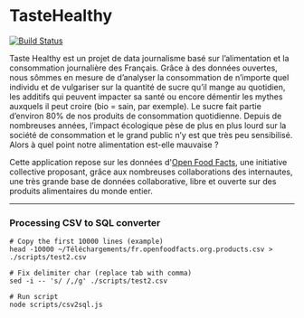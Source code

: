 # TasteHealthy

[![Build Status](https://travis-ci.org/sundowndev/TasteHealthy.svg?branch=master)](https://travis-ci.org/sundowndev/TasteHealthy)

Taste Healthy est un projet de data journalisme basé sur l’alimentation et la consommation journalière des Français. Grâce à des données ouvertes, nous sômmes en mesure de d’analyser la consommation de n’importe quel individu et de vulgariser sur la quantité de sucre qu’il mange au quotidien, les additifs qui peuvent impacter sa santé ou encore démentir les mythes auxquels il peut croire (bio = sain, par exemple). Le sucre fait partie d’environ 80% de nos produits de consommation quotidienne. Depuis de nombreuses années, l’impact écologique pèse de plus en plus lourd sur la société de consommation et le grand public n’y est que très peu sensibilisé. Alors à quel point notre alimentation est-elle mauvaise ?

Cette application repose sur les données d'[Open Food Facts](https://fr.openfoodfacts.org/), une initiative collective proposant, grâce aux nombreuses collaborations des internautes, une très grande base de données collaborative, libre et ouverte sur des produits alimentaires du monde entier.

----

### Processing CSV to SQL converter

``` shell
# Copy the first 10000 lines (example)
head -10000 ~/Téléchargements/fr.openfoodfacts.org.products.csv > ./scripts/test2.csv

# Fix delimiter char (replace tab with comma)
sed -i -- 's/ /,/g' ./scripts/test2.csv

# Run script
node scripts/csv2sql.js
```
